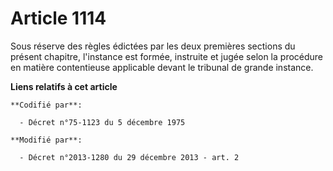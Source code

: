 # Article 1114

Sous réserve des règles édictées par les deux premières sections du présent chapitre, l'instance est formée, instruite et
jugée selon la procédure en matière contentieuse applicable devant le tribunal de grande instance.

**Liens relatifs à cet article**

	**Codifié par**:

	  - Décret n°75-1123 du 5 décembre 1975

	**Modifié par**:

	  - Décret n°2013-1280 du 29 décembre 2013 - art. 2
